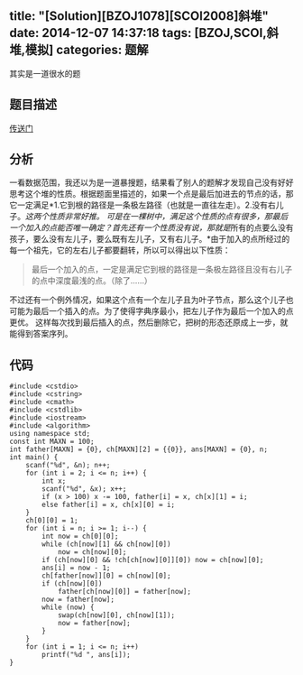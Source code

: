 title: "[Solution][BZOJ1078][SCOI2008]斜堆"
date: 2014-12-07 14:37:18
tags: [BZOJ,SCOI,斜堆,模拟]
categories: 题解
---
其实是一道很水的题
<!--more-->
## 题目描述
[传送门](http://www.lydsy.com/JudgeOnline/problem.php?id=1078)

## 分析
一看数据范围，我还以为是一道暴搜题，结果看了别人的题解才发现自己没有好好思考这个堆的性质。根据题面里描述的，如果一个点是最后加进去的节点的话，那它一定满足*1.它到根的路径是一条极左路径（也就是一直往左走）。2.没有右儿子。*这两个性质非常好推。
可是在一棵树中，满足这个性质的点有很多，那最后一个加入的点能否唯一确定？首先还有一个性质没有说，那就是*所有的点要么没有孩子，要么没有左儿子，要么既有左儿子，又有右儿子。*由于加入的点所经过的每一个祖先，它的左右儿子都要翻转，所以可以得出以下性质：
> 最后一个加入的点，一定是满足它到根的路径是一条极左路径且没有右儿子的点中深度最浅的点。（除了……）

不过还有一个例外情况，如果这个点有一个左儿子且为叶子节点，那么这个儿子也可能为最后一个插入的点。为了使得字典序最小，把左儿子作为最后一个加入的点更优。
这样每次找到最后插入的点，然后删除它，把树的形态还原成上一步，就能得到答案序列。

## 代码
```
#include <cstdio>
#include <cstring>
#include <cmath>
#include <cstdlib>
#include <iostream>
#include <algorithm>
using namespace std;
const int MAXN = 100;
int father[MAXN] = {0}, ch[MAXN][2] = {{0}}, ans[MAXN] = {0}, n;
int main() {
    scanf("%d", &n); n++;
    for (int i = 2; i <= n; i++) {
        int x;
        scanf("%d", &x); x++;
        if (x > 100) x -= 100, father[i] = x, ch[x][1] = i;
        else father[i] = x, ch[x][0] = i;
    }
    ch[0][0] = 1;
    for (int i = n; i >= 1; i--) {
        int now = ch[0][0];
        while (ch[now][1] && ch[now][0])
            now = ch[now][0];
        if (ch[now][0] && !ch[ch[now][0]][0]) now = ch[now][0];
        ans[i] = now - 1;
        ch[father[now]][0] = ch[now][0];
        if (ch[now][0])
            father[ch[now][0]] = father[now];
        now = father[now];
        while (now) {
            swap(ch[now][0], ch[now][1]);
            now = father[now];
        }
    }
    for (int i = 1; i <= n; i++)
        printf("%d ", ans[i]);
}
```